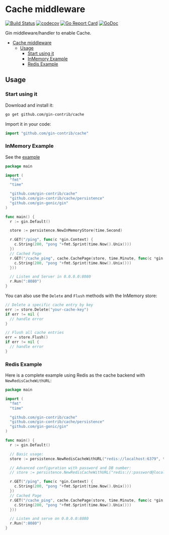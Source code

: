 # Cache middleware

[![Build Status](https://github.com/gin-contrib/cache/actions/workflows/testing.yml/badge.svg)](https://github.com/gin-contrib/cache/actions/workflows/testing.yml)
[![codecov](https://codecov.io/gh/gin-contrib/cache/branch/master/graph/badge.svg)](https://codecov.io/gh/gin-contrib/cache)
[![Go Report Card](https://goreportcard.com/badge/github.com/gin-contrib/cache)](https://goreportcard.com/report/github.com/gin-contrib/cache)
[![GoDoc](https://godoc.org/github.com/gin-contrib/cache?status.svg)](https://godoc.org/github.com/gin-contrib/cache)

Gin middleware/handler to enable Cache.

- [Cache middleware](#cache-middleware)
  - [Usage](#usage)
    - [Start using it](#start-using-it)
    - [InMemory Example](#inmemory-example)
    - [Redis Example](#redis-example)

## Usage

### Start using it

Download and install it:

```sh
go get github.com/gin-contrib/cache
```

Import it in your code:

```go
import "github.com/gin-contrib/cache"
```

### InMemory Example

See the [example](example/example.go)

```go
package main

import (
  "fmt"
  "time"

  "github.com/gin-contrib/cache"
  "github.com/gin-contrib/cache/persistence"
  "github.com/gin-gonic/gin"
)

func main() {
  r := gin.Default()

  store := persistence.NewInMemoryStore(time.Second)

  r.GET("/ping", func(c *gin.Context) {
    c.String(200, "pong "+fmt.Sprint(time.Now().Unix()))
  })
  // Cached Page
  r.GET("/cache_ping", cache.CachePage(store, time.Minute, func(c *gin.Context) {
    c.String(200, "pong "+fmt.Sprint(time.Now().Unix()))
  }))

  // Listen and Server in 0.0.0.0:8080
  r.Run(":8080")
}
```

You can also use the `Delete` and `Flush` methods with the InMemory store:

```go
// Delete a specific cache entry by key
err := store.Delete("your-cache-key")
if err != nil {
  // handle error
}

// Flush all cache entries
err = store.Flush()
if err != nil {
  // handle error
}
```

### Redis Example

Here is a complete example using Redis as the cache backend with `NewRedisCacheWithURL`:

```go
package main

import (
  "fmt"
  "time"

  "github.com/gin-contrib/cache"
  "github.com/gin-contrib/cache/persistence"
  "github.com/gin-gonic/gin"
)

func main() {
  r := gin.Default()

  // Basic usage:
  store := persistence.NewRedisCacheWithURL("redis://localhost:6379", time.Minute)

  // Advanced configuration with password and DB number:
  // store := persistence.NewRedisCacheWithURL("redis://:password@localhost:6379/0", time.Minute)

  r.GET("/ping", func(c *gin.Context) {
    c.String(200, "pong "+fmt.Sprint(time.Now().Unix()))
  })
  // Cached Page
  r.GET("/cache_ping", cache.CachePage(store, time.Minute, func(c *gin.Context) {
    c.String(200, "pong "+fmt.Sprint(time.Now().Unix()))
  }))

  // Listen and serve on 0.0.0.0:8080
  r.Run(":8080")
}
```
